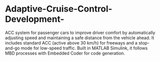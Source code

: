 # Adaptive-Cruise-Control-Development-
 ACC system for passenger cars to improve driver comfort by automatically adjusting speed and maintaining a safe distance from the vehicle ahead. It includes standard ACC (active above 30 km/h) for freeways and a stop-and-go mode for low-speed traffic. Built in MATLAB Simulink, it follows MBD processes with Embedded Coder for code generation.
